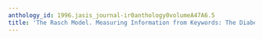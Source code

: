 ```yaml
---
anthology_id: 1996.jasis_journal-ir0anthology0volumeA47A6.5
title: 'The Rasch Model. Measuring Information from Keywords: The Diabetes Field'
---
```

